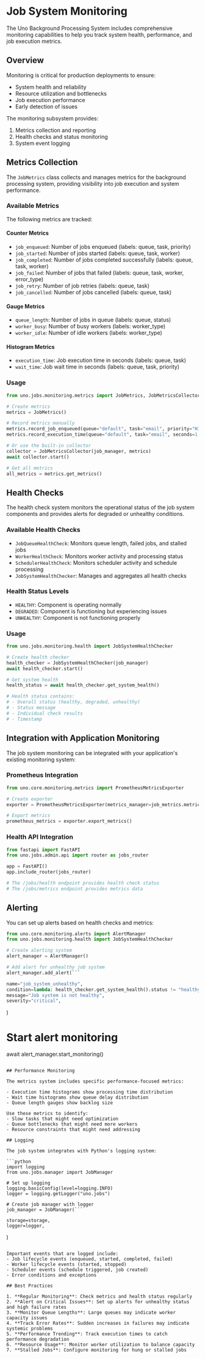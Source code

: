 # Job System Monitoring

The Uno Background Processing System includes comprehensive monitoring capabilities to help you track system health, performance, and job execution metrics.

## Overview

Monitoring is critical for production deployments to ensure:

- System health and reliability
- Resource utilization and bottlenecks
- Job execution performance
- Early detection of issues

The monitoring subsystem provides:
1. Metrics collection and reporting
2. Health checks and status monitoring
3. System event logging

## Metrics Collection

The `JobMetrics` class collects and manages metrics for the background processing system, providing visibility into job execution and system performance.

### Available Metrics

The following metrics are tracked:

#### Counter Metrics
- `job_enqueued`: Number of jobs enqueued (labels: queue, task, priority)
- `job_started`: Number of jobs started (labels: queue, task, worker)
- `job_completed`: Number of jobs completed successfully (labels: queue, task, worker)
- `job_failed`: Number of jobs that failed (labels: queue, task, worker, error_type)
- `job_retry`: Number of job retries (labels: queue, task)
- `job_cancelled`: Number of jobs cancelled (labels: queue, task)

#### Gauge Metrics
- `queue_length`: Number of jobs in queue (labels: queue, status)
- `worker_busy`: Number of busy workers (labels: worker_type)
- `worker_idle`: Number of idle workers (labels: worker_type)

#### Histogram Metrics
- `execution_time`: Job execution time in seconds (labels: queue, task)
- `wait_time`: Job wait time in seconds (labels: queue, task, priority)

### Usage

```python
from uno.jobs.monitoring.metrics import JobMetrics, JobMetricsCollector

# Create metrics
metrics = JobMetrics()

# Record metrics manually
metrics.record_job_enqueued(queue="default", task="email", priority="HIGH")
metrics.record_execution_time(queue="default", task="email", seconds=1.5)

# Or use the built-in collector
collector = JobMetricsCollector(job_manager, metrics)
await collector.start()

# Get all metrics
all_metrics = metrics.get_metrics()
```

## Health Checks

The health check system monitors the operational status of the job system components and provides alerts for degraded or unhealthy conditions.

### Available Health Checks

- `JobQueueHealthCheck`: Monitors queue length, failed jobs, and stalled jobs
- `WorkerHealthCheck`: Monitors worker activity and processing status
- `SchedulerHealthCheck`: Monitors scheduler activity and schedule processing
- `JobSystemHealthChecker`: Manages and aggregates all health checks

### Health Status Levels

- `HEALTHY`: Component is operating normally
- `DEGRADED`: Component is functioning but experiencing issues
- `UNHEALTHY`: Component is not functioning properly

### Usage

```python
from uno.jobs.monitoring.health import JobSystemHealthChecker

# Create health checker
health_checker = JobSystemHealthChecker(job_manager)
await health_checker.start()

# Get system health
health_status = await health_checker.get_system_health()

# Health status contains:
# - Overall status (healthy, degraded, unhealthy)
# - Status message
# - Individual check results
# - Timestamp
```

## Integration with Application Monitoring

The job system monitoring can be integrated with your application's existing monitoring system:

### Prometheus Integration

```python
from uno.core.monitoring.metrics import PrometheusMetricsExporter

# Create exporter
exporter = PrometheusMetricsExporter(metrics_manager=job_metrics.metrics_manager)

# Export metrics
prometheus_metrics = exporter.export_metrics()
```

### Health API Integration

```python
from fastapi import FastAPI
from uno.jobs.admin.api import router as jobs_router

app = FastAPI()
app.include_router(jobs_router)

# The /jobs/health endpoint provides health check status
# The /jobs/metrics endpoint provides metrics data
```

## Alerting

You can set up alerts based on health checks and metrics:

```python
from uno.core.monitoring.alerts import AlertManager
from uno.jobs.monitoring.health import JobSystemHealthChecker

# Create alerting system
alert_manager = AlertManager()

# Add alert for unhealthy job system
alert_manager.add_alert(```

name="job_system_unhealthy",
condition=lambda: health_checker.get_system_health().status != "healthy",
message="Job system is not healthy",
severity="critical",
```
)

# Start alert monitoring
await alert_manager.start_monitoring()
```

## Performance Monitoring

The metrics system includes specific performance-focused metrics:

- Execution time histograms show processing time distribution
- Wait time histograms show queue delay distribution
- Queue length gauges show backlog size

Use these metrics to identify:
- Slow tasks that might need optimization
- Queue bottlenecks that might need more workers
- Resource constraints that might need addressing

## Logging

The job system integrates with Python's logging system:

```python
import logging
from uno.jobs.manager import JobManager

# Set up logging
logging.basicConfig(level=logging.INFO)
logger = logging.getLogger("uno.jobs")

# Create job manager with logger
job_manager = JobManager(```

storage=storage,
logger=logger,
```
)
```

Important events that are logged include:
- Job lifecycle events (enqueued, started, completed, failed)
- Worker lifecycle events (started, stopped)
- Scheduler events (schedule triggered, job created)
- Error conditions and exceptions

## Best Practices

1. **Regular Monitoring**: Check metrics and health status regularly
2. **Alert on Critical Issues**: Set up alerts for unhealthy status and high failure rates
3. **Monitor Queue Lengths**: Large queues may indicate worker capacity issues
4. **Track Error Rates**: Sudden increases in failures may indicate systemic problems
5. **Performance Trending**: Track execution times to catch performance degradation
6. **Resource Usage**: Monitor worker utilization to balance capacity
7. **Stalled Jobs**: Configure monitoring for hung or stalled jobs